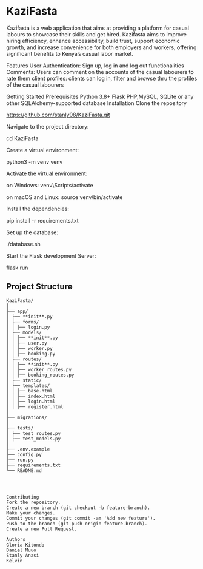 # KaziFasta
Kazifasta is a web application that aims at providing a platform for casual labours to showcase their skills and get hired.
Kazifasta aims to improve hiring efficiency, enhance accessibility, build trust, support economic growth, and increase convenience for both employers and workers, offering significant benefits to Kenya’s casual labor market.

Features
User Authentication: Sign up, log in and log out functionalities
Comments: Users can comment on the accounts of the casual labourers to rate them
client profiles: clients can log in, filter and browse thru the profiles of the casual labourers

Getting Started
Prerequisites
Python 3.8+
Flask
PHP,MySQL, SQLite or any other SQLAlchemy-supported database
Installation
Clone the repository

https://github.com/stanly08/KaziFasta.git

Navigate to the project directory:

cd KaziFasta

Create a virtual environment:

python3 -m venv venv

Activate the virtual environment:

on Windows:
venv\Scripts\activate

on macOS and Linux:
source venv/bin/activate

Install the dependencies:

pip install -r requirements.txt

Set up the database:

./database.sh

Start the Flask development Server:

flask run

## Project Structure

```
KaziFasta/
│
├── app/
│ ├── **init**.py
│ ├── forms/
│ │ ├── login.py
│ ├── models/
│ │ ├── **init**.py
│ │ ├── user.py
│ │ ├── worker.py
│ │ ├── booking.py
│ ├── routes/
│ │ ├── **init**.py
│ │ ├── worker_routes.py
│ │ ├── booking_routes.py
│ ├── static/
│ ├── templates/
│ │ ├── base.html
│ │ ├── index.html
│ │ ├── login.html
│ │ ├── register.html
│
├── migrations/
│
├── tests/
│ ├── test_routes.py
│ ├── test_models.py
│
├── .env.example
├── config.py
├── run.py
├── requirements.txt
└── README.md




Contributing
Fork the repository.
Create a new branch (git checkout -b feature-branch).
Make your changes.
Commit your changes (git commit -am 'Add new feature').
Push to the branch (git push origin feature-branch).
Create a new Pull Request.

Authors
Gloria Kitondo
Daniel Muuo
Stanly Anasi
Kelvin
